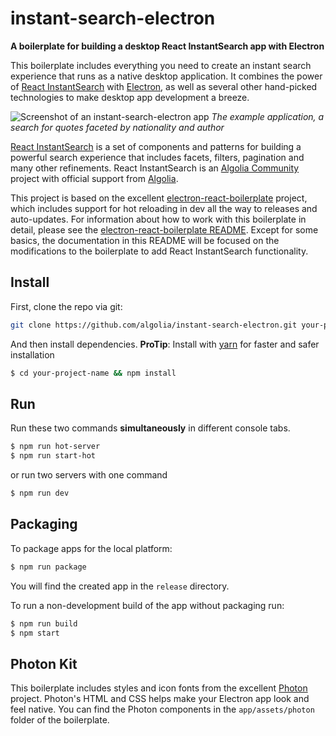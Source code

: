 # instant-search-electron

**A boilerplate for building a desktop React InstantSearch app with Electron**

This boilerplate includes everything you need to create an instant search experience that runs as a native desktop application. It combines the power of [React InstantSearch](https://community.algolia.com/instantsearch.js/react/) with [Electron](http://electron.atom.io/), as well as several other hand-picked technologies to make desktop app development a breeze.

![Screenshot of an instant-search-electron app](https://dl.dropboxusercontent.com/s/v2myrfdu0ugev31/Screenshot%202017-01-25%2013.37.12.png)
*The example application, a search for quotes faceted by nationality and author*

[React InstantSearch](https://community.algolia.com/instantsearch.js/react/) is a set of components and patterns for building a powerful search experience that includes facets, filters, pagination and many other refinements. React InstantSearch is an [Algolia Community](https://community.algolia.com/) project with official support from [Algolia](https://algolia.com).

This project is based on the excellent [electron-react-boilerplate](https://github.com/chentsulin/electron-react-boilerplate) project, which includes support for hot reloading in dev all the way to releases and auto-updates. For information about how to work with this boilerplate in detail, please see the [electron-react-boilerplate README](https://github.com/chentsulin/electron-react-boilerplate). Except for some basics, the documentation in this README will be focused on the modifications to the boilerplate to add React InstantSearch functionality.

## Install

First, clone the repo via git:

```bash
git clone https://github.com/algolia/instant-search-electron.git your-project-name
```

And then install dependencies.
**ProTip**: Install with [yarn](https://github.com/yarnpkg/yarn) for faster and safer installation

```bash
$ cd your-project-name && npm install
```

## Run

Run these two commands __simultaneously__ in different console tabs.

```bash
$ npm run hot-server
$ npm run start-hot
```

or run two servers with one command

```bash
$ npm run dev
```

## Packaging

To package apps for the local platform:

```bash
$ npm run package
```

You will find the created app in the `release` directory.

To run a non-development build of the app without packaging run:

```bash
$ npm run build
$ npm start
```

## Photon Kit

This boilerplate includes styles and icon fonts from the excellent [Photon](http://photonkit.com/) project. Photon's HTML and CSS helps make your Electron app look and feel native. You can find the Photon components in the `app/assets/photon` folder of the boilerplate.
